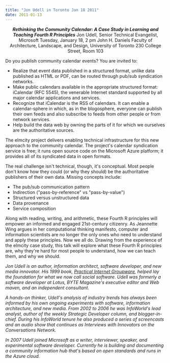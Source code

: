 ```yaml
---
title: "Jon Udell in Toronto Jan 18 2011"
date: 2011-01-13
---
```

<p style="text-align: center;"><strong><em>Rethinking the Community Calendar:
A Case Study in Learning and Teaching Fourth R Principles</em></strong>
Jon Udell, Senior Technical Evangelist, Microsoft
Tuesday, January 18, 2 pm
John H. Daniels Faculty of Architecture, Landscape, and Design, University of Toronto
230 College Street, Room 103</p>
Do you publish community calendar events? You are invited to:
<ul>
  <li>Realize that event data published in a structured format, unlike data published as HTML or PDF, can be routed through pub/sub syndication networks.</li>
  <li>Make public calendars available in the appropriate structured format: iCalendar (RFC 5545), the venerable Internet standard supported by all major calendar applications and services.</li>
  <li>Recognize that iCalendar is the RSS of calendars. It can enable a calendar-sphere in which, as in the blogosphere, everyone can publish their own feeds and also subscribe to feeds from other people or from network services.</li>
  <li>Help build the data web by owning the parts of it for which we ourselves are the authoritative sources.</li>
</ul>
The elmcity project delivers enabling technical infrastructure for this new approach to the community calendar. The project's calendar syndication service is free; it runs open source code on the Microsoft Azure platform; it provides all of its syndicated data in open formats.

The real challenge isn't technical, though, it's conceptual. Most people don't know how they could (or why they should) be the authoritative publishers of their own data. Missing concepts include:
<ul>
  <li>The pub/sub communication pattern</li>
  <li>Indirection ("pass-by-reference" vs "pass-by-value")</li>
  <li>Structured versus unstructured data</li>
  <li>Data provenance</li>
  <li>Service composition</li>
</ul>
Along with reading, writing, and arithmetic, these Fourth R principles will empower an informed and engaged 21st-century citizenry. As Jeannette Wing argues in her computational thinking manifesto, computer and information scientists are no longer the only ones who need to understand and apply these principles. Now we all do.  Drawing from the experience of the elmcity case study, this talk will explore what these Fourth R principles are, why they're hard for most people to understand, how we can teach them, and why we should.

<em> </em>

<em>Jon Udell is an author, information architect, software developer, and new media innovator. His 1999 book, <a href="http://www.amazon.com/Practical-Internet-Groupware-Jon-Udell/dp/B000H2MGSU/"><span style="text-decoration: underline;">Practical Internet Groupware</span></a>, helped lay the foundation for what we now call social software. Udell was formerly a software developer at Lotus, BYTE Magazine's executive editor and Web maven, and an independent consultant.</em>

<em>A hands-on thinker, Udell's analysis of industry trends has always been informed by his own ongoing experiments with software, information architecture, and new media.  From 2002 to 2006 he was InfoWorld's lead analyst, author of the weekly Strategic Developer column, and blogger-in-chief. During his InfoWorld tenure he also produced a series of screencasts and an audio show that continues as Interviews with Innovators on the Conversations Network.</em>

<em>In 2007 Udell joined Microsoft as a writer, interviewer, speaker, and experimental software developer. Currently he is building and documenting a community information hub that's based on open standards and runs in the Azure cloud.</em>

<em> </em>
